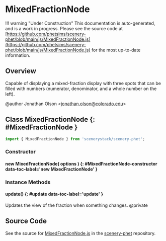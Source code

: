 # MixedFractionNode

!!! warning "Under Construction"
    This documentation is auto-generated, and is a work in progress. Please see the source code at
    [https://github.com/phetsims/scenery-phet/blob/main/js/MixedFractionNode.js](https://github.com/phetsims/scenery-phet/blob/main/js/MixedFractionNode.js) for the most up-to-date information.

## Overview

Capable of displaying a mixed-fraction display with three spots that can be filled with numbers (numerator,
denominator, and a whole number on the left).

@author Jonathan Olson &lt;jonathan.olson@colorado.edu&gt;

## Class MixedFractionNode {: #MixedFractionNode }


```js
import { MixedFractionNode } from 'scenerystack/scenery-phet';
```
### Constructor

#### new MixedFractionNode( options ) {: #MixedFractionNode-constructor data-toc-label='new MixedFractionNode' }

### Instance Methods

#### update() {: #update data-toc-label='update' }

Updates the view of the fraction when something changes.
@private



## Source Code

See the source for [MixedFractionNode.js](https://github.com/phetsims/scenery-phet/blob/main/js/MixedFractionNode.js) in the [scenery-phet](https://github.com/phetsims/scenery-phet) repository.
